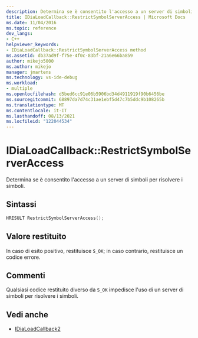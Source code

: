 ```yaml
---
description: Determina se è consentito l'accesso a un server di simboli per risolvere i simboli.
title: IDiaLoadCallback::RestrictSymbolServerAccess | Microsoft Docs
ms.date: 11/04/2016
ms.topic: reference
dev_langs:
- C++
helpviewer_keywords:
- IDiaLoadCallback::RestrictSymbolServerAccess method
ms.assetid: db37ad9f-f75e-4f0c-83bf-21a6e66ba859
author: mikejo5000
ms.author: mikejo
manager: jmartens
ms.technology: vs-ide-debug
ms.workload:
- multiple
ms.openlocfilehash: d5bed6cc91e06b5906bd34d4911919f90b6456be
ms.sourcegitcommit: 68897da7d74c31ae1ebf5d47c7b5ddc9b108265b
ms.translationtype: MT
ms.contentlocale: it-IT
ms.lasthandoff: 08/13/2021
ms.locfileid: "122044534"
---
```

# <a name="idialoadcallbackrestrictsymbolserveraccess"></a>IDiaLoadCallback::RestrictSymbolServerAccess
Determina se è consentito l'accesso a un server di simboli per risolvere i simboli.

## <a name="syntax"></a>Sintassi

```C++
HRESULT RestrictSymbolServerAccess();
```

## <a name="return-value"></a>Valore restituito
 In caso di esito positivo, restituisce `S_OK`; in caso contrario, restituisce un codice errore.

## <a name="remarks"></a>Commenti
 Qualsiasi codice restituito diverso da `S_OK` impedisce l'uso di un server di simboli per risolvere i simboli.

## <a name="see-also"></a>Vedi anche
- [IDiaLoadCallback2](../../debugger/debug-interface-access/idialoadcallback2.md)
